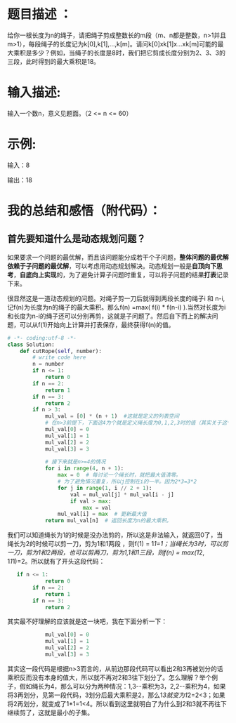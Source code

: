 # 题目描述 ：

给你一根长度为n的绳子，请把绳子剪成整数长的m段（m、n都是整数，n>1并且m>1），每段绳子的长度记为k[0],k[1],...,k[m]。请问k[0]xk[1]x...xk[m]可能的最大乘积是多少？例如，当绳子的长度是8时，我们把它剪成长度分别为2、3、3的三段，此时得到的最大乘积是18。

#  输入描述:

输入一个数n，意义见题面。（2 <= n <= 60）

# 示例:

输入：8

输出：18 

# 我的总结和感悟（附代码）：

## 首先要知道什么是动态规划问题？

如果要求一个问题的最优解，而且该问题能分成若干个子问题，**整体问题的最优解依赖于子问题的最优解**，可以考虑用动态规划解决。动态规划一般是**自顶向下思考**，**自底向上实现**的，为了避免计算子问题时重复，可以将子问题的结果**打表**记录下来。

 很显然这是一道动态规划的问题。对绳子剪一刀后就得到两段长度的绳子i 和 n-i,记f(n)为长度为n的绳子的最大乘积。那么f(n) =max( f(i) * f(n-i) ).当然对长度为i和长度为n-i的绳子还可以分别再剪，这就是子问题了。然后自下而上的解决问题，可以从f(1)开始向上计算并打表保存，最终获得f(n)的值。

```python
# -*- coding:utf-8 -*-
class Solution:
    def cutRope(self, number):
        # write code here
        n = number
        if n <= 1:
            return 0
        if n == 2:
            return 1
        if n == 3:
            return 2
        if n > 3:
            mul_val = [0] * (n + 1)  #这就是定义的列表空间 
            # 在n>3前提下，下面这4为个就是定义绳长度为0,1,2,3时的值（其实关于这个0的理解，我就是觉得是为了方便操作，正好是长度对应列表索引，因为索引是从0开始的。）
            mul_val[0] = 0
            mul_val[1] = 1
            mul_val[2] = 2
            mul_val[3] = 3
            
            # 接下来就是n>=4的情况
            for i in range(4, n + 1):
                max = 0  # 每讨论一个绳长时，就把最大值清零。
                # 为了避免情况重复，所以j控制在i的一半。因为2*3=3*2
                for j in range(1, i // 2 + 1):  
                    val = mul_val[j] * mul_val[i - j]
                    if val > max:
                        max = val
                mul_val[i] = max  # 更新最大值
            return mul_val[n]  # 返回长度为n的最大乘积。
```

我们可以知道绳长为1的时候是没办法剪的，所以这是非法输入，就返回0了，当绳长为2的时候可以剪一刀，剪为1和1两段 ，则f(1) = 1*1=1；当绳长为3时，可以剪一刀，剪为1和2两段，也可以剪两刀，剪为1,1和1三段，则f(n) = max(1*2, 1*1*1)=2。所以就有了开头这段代码：

```python
   if n <= 1:
            return 0
        if n == 2:
            return 1
        if n == 3:
            return 2
```

其实最不好理解的应该就是这一块吧，我在下面分析一下：

```python
            mul_val[0] = 0
            mul_val[1] = 1
            mul_val[2] = 2
            mul_val[3] = 3
```

其实这一段代码是根据n>3而言的，从前边那段代码可以看出2和3再被划分的话乘积反而没有本身的值大，所以就不再对2和3往下划分了。怎么理解？举个例子，假如绳长为4，那么可以分为两种情况：1,3--乘积为3，2,2--乘积为4，如果将3再划分，见第一段代码，3划分后最大乘积是2，那么1*3就变为1*2=2<3；如果将2再划分，就变成了1*1=1<4。所以看到这里就明白了为什么到2和3就不再往下继续剪了，这就是最小的子集。